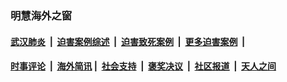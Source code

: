 
### 明慧海外之窗

####  [武汉肺炎](indexes/365.md?t=03141500) &nbsp;|&nbsp;  [迫害案例综述](indexes/328.md?t=03141500) &nbsp;|&nbsp; [迫害致死案例](indexes/277.md?t=03141500)  &nbsp;|&nbsp; [更多迫害案例](indexes/81.md?t=03141500)  &nbsp;|&nbsp; 
####  [时事评论](indexes/19.md?t=03141500) &nbsp;|&nbsp; [海外简讯](indexes/245.md?t=03141500)&nbsp;|&nbsp;  [社会支持](indexes/140.md?t=03141500) &nbsp;|&nbsp; [褒奖决议](indexes/282.md?t=03141500) &nbsp;|&nbsp; [社区报道](indexes/91.md?t=03141500)  &nbsp;|&nbsp; [天人之间](indexes/78.md?t=03141500) 

